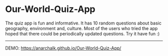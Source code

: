 # Our-World-Quiz-App
The quiz app is fun and informative. It has 10 random questions about basic geography, environment and, culture. Most of the users who tried the app hoped that there could be periodically updated questions. Try it have fun :) 
***
DEMO: https://anarchalk.github.io/Our-World-Quiz-App/
